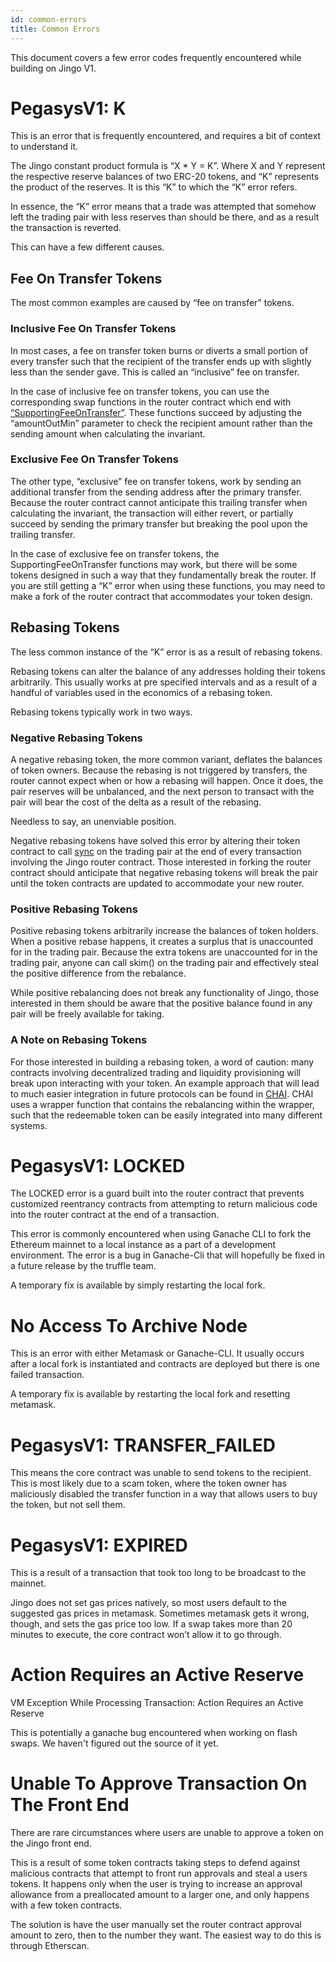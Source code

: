 ```yaml
---
id: common-errors
title: Common Errors
---
```


This document covers a few error codes frequently encountered while building on Jingo V1.

# PegasysV1: K

This is an error that is frequently encountered, and requires a bit of context to understand it.

The Jingo constant product formula is “X \* Y = K”. Where X and Y represent the respective reserve balances of two ERC-20 tokens, and “K” represents the product of the reserves. It is this “K” to which the “K” error refers.

In essence, the “K” error means that a trade was attempted that somehow left the trading pair with less reserves than should be there, and as a result the transaction is reverted.

This can have a few different causes.

## Fee On Transfer Tokens

The most common examples are caused by “fee on transfer” tokens.

### Inclusive Fee On Transfer Tokens

In most cases, a fee on transfer token burns or diverts a small portion of every transfer such that the recipient of the transfer ends up with slightly less than the sender gave. This is called an “inclusive” fee on transfer.

In the case of inclusive fee on transfer tokens, you can use the corresponding swap functions in the router contract which end with [“SupportingFeeOnTransfer”](../smart-contracts/router-02#swapexacttokensfortokenssupportingfeeontransfertokens). These functions succeed by adjusting the “amountOutMin” parameter to check the recipient amount rather than the sending amount when calculating the invariant.

### Exclusive Fee On Transfer Tokens

The other type, “exclusive” fee on transfer tokens, work by sending an additional transfer from the sending address after the primary transfer. Because the router contract cannot anticipate this trailing transfer when calculating the invariant, the transaction will either revert, or partially succeed by sending the primary transfer but breaking the pool upon the trailing transfer.

In the case of exclusive fee on transfer tokens, the SupportingFeeOnTransfer functions may work, but there will be some tokens designed in such a way that they fundamentally break the router. If you are still getting a “K” error when using these functions, you may need to make a fork of the router contract that accommodates your token design.

## Rebasing Tokens

The less common instance of the “K” error is as a result of rebasing tokens.

Rebasing tokens can alter the balance of any addresses holding their tokens arbitrarily. This usually works at pre specified intervals and as a result of a handful of variables used in the economics of a rebasing token.

Rebasing tokens typically work in two ways.

### Negative Rebasing Tokens

A negative rebasing token, the more common variant, deflates the balances of token owners. Because the rebasing is not triggered by transfers, the router cannot expect when or how a rebasing will happen. Once it does, the pair reserves will be unbalanced, and the next person to transact with the pair will bear the cost of the delta as a result of the rebasing.

Needless to say, an unenviable position.

Negative rebasing tokens have solved this error by altering their token contract to call [sync](../smart-contracts/pair#sync) on the trading pair at the end of every transaction involving the Jingo router contract. Those interested in forking the router contract should anticipate that negative rebasing tokens will break the pair until the token contracts are updated to accommodate your new router.

### Positive Rebasing Tokens

Positive rebasing tokens arbitrarily increase the balances of token holders. When a positive rebase happens, it creates a surplus that is unaccounted for in the trading pair. Because the extra tokens are unaccounted for in the trading pair, anyone can call skim() on the trading pair and effectively steal the positive difference from the rebalance.

While positive rebalancing does not break any functionality of Jingo, those interested in them should be aware that the positive balance found in any pair will be freely available for taking.

### A Note on Rebasing Tokens

For those interested in building a rebasing token, a word of caution: many contracts involving decentralized trading and liquidity provisioning will break upon interacting with your token. An example approach that will lead to much easier integration in future protocols can be found in [CHAI](https://chai.money/about.html). CHAI uses a wrapper function that contains the rebalancing within the wrapper, such that the redeemable token can be easily integrated into many different systems.

# PegasysV1: LOCKED

The LOCKED error is a guard built into the router contract that prevents customized reentrancy contracts from attempting to return malicious code into the router contract at the end of a transaction.

This error is commonly encountered when using Ganache CLI to fork the Ethereum mainnet to a local instance as a part of a development environment. The error is a bug in Ganache-Cli that will hopefully be fixed in a future release by the truffle team.

A temporary fix is available by simply restarting the local fork.

# No Access To Archive Node

This is an error with either Metamask or Ganache-CLI. It usually occurs after a local fork is instantiated and contracts are deployed but there is one failed transaction.

A temporary fix is available by restarting the local fork and resetting metamask.

# PegasysV1: TRANSFER_FAILED

This means the core contract was unable to send tokens to the recipient. This is most likely due to a scam token, where the token owner has maliciously disabled the transfer function in a way that allows users to buy the token, but not sell them.

# PegasysV1: EXPIRED

This is a result of a transaction that took too long to be broadcast to the mainnet.

Jingo does not set gas prices natively, so most users default to the suggested gas prices in metamask. Sometimes metamask gets it wrong, though, and sets the gas price too low. If a swap takes more than 20 minutes to execute, the core contract won’t allow it to go through.

# Action Requires an Active Reserve

VM Exception While Processing Transaction: Action Requires an Active Reserve

This is potentially a ganache bug encountered when working on flash swaps. We haven't figured out the source of it yet.

# Unable To Approve Transaction On The Front End

There are rare circumstances where users are unable to approve a token on the Jingo front end.

This is a result of some token contracts taking steps to defend against malicious contracts that attempt to front run approvals and steal a users tokens. It happens only when the user is trying to increase an approval allowance from a preallocated amount to a larger one, and only happens with a few token contracts.

The solution is have the user manually set the router contract approval amount to zero, then to the number they want. The easiest way to do this is through Etherscan.
